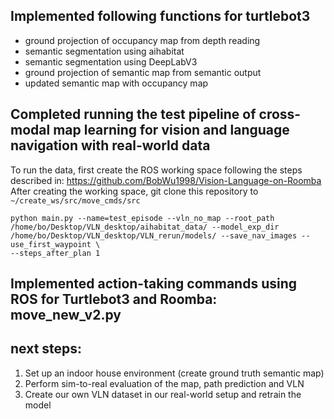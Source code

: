## Implemented following functions for turtlebot3
* ground projection of occupancy map from depth reading
* semantic segmentation using aihabitat
* semantic segmentation using DeepLabV3
* ground projection of semantic map from semantic output
* updated semantic map with occupancy map

## Completed running the test pipeline of cross-modal map learning for vision and language navigation with real-world data
To run the data, first create the ROS working space following the steps described in:
https://github.com/BobWu1998/Vision-Language-on-Roomba
After creating the working space, git clone this repository to
```~/create_ws/src/move_cmds/src```

```
python main.py --name=test_episode --vln_no_map --root_path /home/bo/Desktop/VLN_desktop/aihabitat_data/ --model_exp_dir /home/bo/Desktop/VLN_desktop/VLN_rerun/models/ --save_nav_images --use_first_waypoint \
--steps_after_plan 1
```
## Implemented action-taking commands using ROS for Turtlebot3 and Roomba: move_new_v2.py

## next steps:
1. Set up an indoor house environment (create ground truth semantic map)
2. Perform sim-to-real evaluation of the map, path prediction and VLN
3. Create our own VLN dataset in our real-world setup and retrain the model

